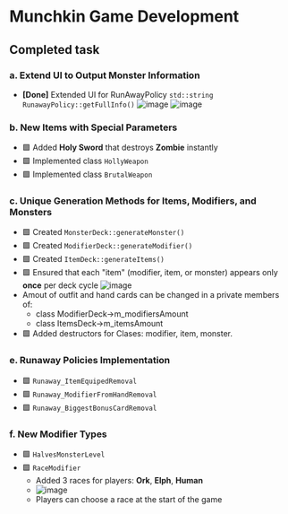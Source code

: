 # Munchkin Game Development

## Completed task

### a. Extend UI to Output Monster Information
- **[Done]** Extended UI for RunAwayPolicy `std::string RunawayPolicy::getFullInfo()`
![image](https://github.com/user-attachments/assets/8e8d159c-1e6a-4e6b-809a-b6ea309f678d)
![image](https://github.com/user-attachments/assets/da418c72-c6de-41d7-8acb-6fbec6f10692)

### b. New Items with Special Parameters
- 🟩 Added **Holy Sword** that destroys **Zombie** instantly
- 🟩 Implemented class `HollyWeapon`
- 🟩 Implemented class `BrutalWeapon`

### c. Unique Generation Methods for Items, Modifiers, and Monsters
- 🟩 Created `MonsterDeck::generateMonster()`
- 🟩 Created `ModifierDeck::generateModifier()`
- 🟩 Created `ItemDeck::generateItems()`
- 🟩 Ensured that each "item" (modifier, item, or monster) appears only **once** per deck cycle
  ![image](https://github.com/user-attachments/assets/f85221a0-efc6-4bfe-a472-404c77cf0b28)
- Amout of outfit and hand cards can be changed in a private members of: 
    * class ModifierDeck->m_modifiersAmount
    * class ItemsDeck->m_itemsAmount
- 🟩 Added destructors for Clases: modifier, item, monster.
  
### e. Runaway Policies Implementation
- 🟩 `Runaway_ItemEquipedRemoval`
- 🟩 `Runaway_ModifierFromHandRemoval`
- 🟩 `Runaway_BiggestBonusCardRemoval`

### f. New Modifier Types
- 🟩 `HalvesMonsterLevel`
- 🟩 `RaceModifier`
  - Added 3 races for players: **Ork**, **Elph**, **Human**
  - ![image](https://github.com/user-attachments/assets/a174afa4-c501-437d-b9b1-2cb2260b1693)
  - Players can choose a race at the start of the game


